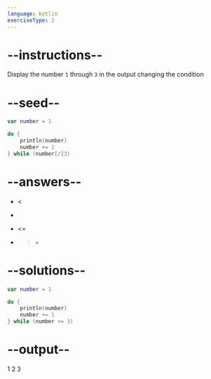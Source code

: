 ```yaml
---
language: kotlin
exerciseType: 2
---
```


# --instructions--

Display the number `1` through `3` in the output changing the condition

# --seed--

```kotlin
var number = 1

do {
    println(number)
    number += 1
} while (number[/]3)
```

# --answers--

-  < 
-  > 
-  <= 
-  >= 

# --solutions--

```kotlin
var number = 1

do {
    println(number)
    number += 1
} while (number <= 3)
```

# --output--

1
2
3
